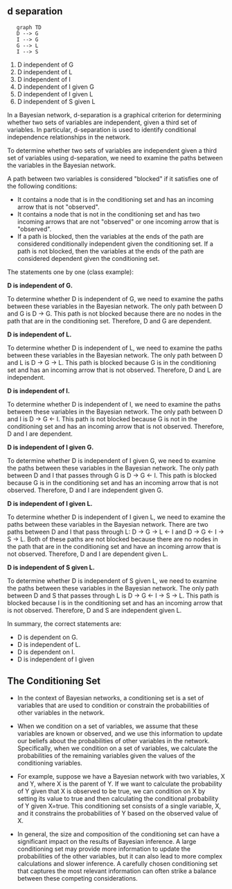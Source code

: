 ## d separation

```mermaid
   graph TD
   D --> G
   I --> G
   G --> L
   I --> S
```

1. D independent of G
2. D independent of L
3. D independent of I
4. D independent of I given G
5. D independent of I given L
6. D independent of S given L

In a Bayesian network, d-separation is a graphical criterion for determining whether two sets of variables are independent, given a third set of variables. In particular, d-separation is used to identify conditional independence relationships in the network.

To determine whether two sets of variables are independent given a third set of variables using d-separation, we need to examine the paths between the variables in the Bayesian network. 

A path between two variables is considered "blocked" if it satisfies one of the following conditions:

- It contains a node that is in the conditioning set and has an incoming arrow that is not "observed".
- It contains a node that is not in the conditioning set and has two incoming arrows that are not "observed" or one incoming arrow that is "observed".
- If a path is blocked, then the variables at the ends of the path are considered conditionally independent given the conditioning set. If a path is not blocked, then the variables at the ends of the path are considered dependent given the conditioning set.

The statements one by one (class example):

**D is independent of G.**

To determine whether D is independent of G, we need to examine the paths between these variables in the Bayesian network. The only path between D and G is D -> G. This path is not blocked because there are no nodes in the path that are in the conditioning set. Therefore, D and G are dependent.

**D is independent of L.**

To determine whether D is independent of L, we need to examine the paths between these variables in the Bayesian network. The only path between D and L is D -> G -> L. This path is blocked because G is in the conditioning set and has an incoming arrow that is not observed. Therefore, D and L are independent.

**D is independent of I.**

To determine whether D is independent of I, we need to examine the paths between these variables in the Bayesian network. The only path between D and I is D -> G <- I. This path is not blocked because G is not in the conditioning set and has an incoming arrow that is not observed. Therefore, D and I are dependent.

**D is independent of I given G.**

To determine whether D is independent of I given G, we need to examine the paths between these variables in the Bayesian network. The only path between D and I that passes through G is D -> G <- I. This path is blocked because G is in the conditioning set and has an incoming arrow that is not observed. Therefore, D and I are independent given G.

**D is independent of I given L.**

To determine whether D is independent of I given L, we need to examine the paths between these variables in the Bayesian network. There are two paths between D and I that pass through L: D -> G -> L <- I and D -> G <- I -> S -> L. Both of these paths are not blocked because there are no nodes in the path that are in the conditioning set and have an incoming arrow that is not observed. Therefore, D and I are dependent given L.

**D is independent of S given L.**

To determine whether D is independent of S given L, we need to examine the paths between these variables in the Bayesian network. The only path between D and S that passes through L is D -> G <- I -> S -> L. This path is blocked because I is in the conditioning set and has an incoming arrow that is not observed. Therefore, D and S are independent given L.

In summary, the correct statements are:

- D is dependent on G.
- D is independent of L.
- D is dependent on I.
- D is independent of I given

## The Conditioning Set

- In the context of Bayesian networks, a conditioning set is a set of variables that are used to condition or constrain the probabilities of other variables in the network.

- When we condition on a set of variables, we assume that these variables are known or observed, and we use this information to update our beliefs about the probabilities of other variables in the network. Specifically, when we condition on a set of variables, we calculate the probabilities of the remaining variables given the values of the conditioning variables.

- For example, suppose we have a Bayesian network with two variables, X and Y, where X is the parent of Y. If we want to calculate the probability of Y given that X is observed to be true, we can condition on X by setting its value to true and then calculating the conditional probability of Y given X=true. This conditioning set consists of a single variable, X, and it constrains the probabilities of Y based on the observed value of X.

- In general, the size and composition of the conditioning set can have a significant impact on the results of Bayesian inference. A large conditioning set may provide more information to update the probabilities of the other variables, but it can also lead to more complex calculations and slower inference. A carefully chosen conditioning set that captures the most relevant information can often strike a balance between these competing considerations.
